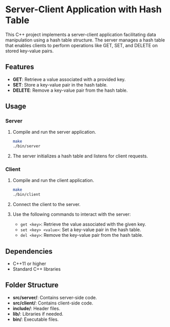 # Server-Client Application with Hash Table

This C++ project implements a server-client application facilitating data manipulation using a hash table structure. The server manages a hash table that enables clients to perform operations like GET, SET, and DELETE on stored key-value pairs.

## Features

- **GET**: Retrieve a value associated with a provided key.
- **SET**: Store a key-value pair in the hash table.
- **DELETE**: Remove a key-value pair from the hash table.

## Usage

### Server
1. Compile and run the server application.
    ```bash
    make
    ./bin/server
    ```

2. The server initializes a hash table and listens for client requests.

### Client
1. Compile and run the client application.
    ```bash
    make
    ./bin/client
    ```

2. Connect the client to the server.
3. Use the following commands to interact with the server:
    - `get <key>`: Retrieve the value associated with the given key.
    - `set <key> <value>`: Set a key-value pair in the hash table.
    - `del <key>`: Remove the key-value pair from the hash table.

## Dependencies
- C++11 or higher
- Standard C++ libraries

## Folder Structure
- **src/server/**: Contains server-side code.
- **src/client/**: Contains client-side code.
- **include/**: Header files.
- **lib/**: Libraries if needed.
- **bin/**: Executable files.

